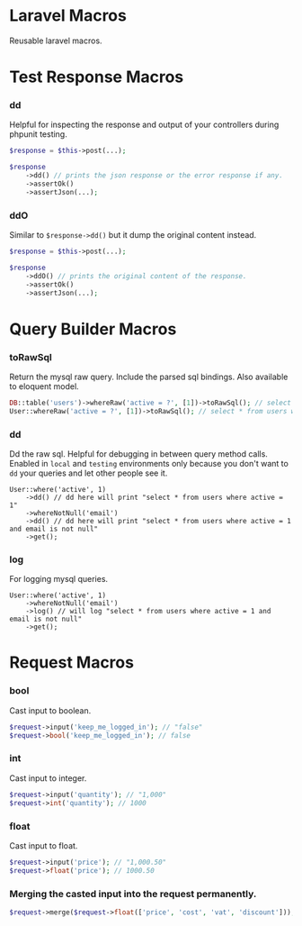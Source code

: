 # Laravel Macros

Reusable laravel macros.

# Test Response Macros

### dd

Helpful for inspecting the response and output of your controllers during phpunit testing.

```php
$response = $this->post(...);

$response
    ->dd() // prints the json response or the error response if any.
    ->assertOk()
    ->assertJson(...);
```

### ddO

Similar to `$response->dd()` but it dump the original content instead.

```php
$response = $this->post(...);

$response
    ->ddO() // prints the original content of the response.
    ->assertOk()
    ->assertJson(...);
```


# Query Builder Macros


### toRawSql

Return the mysql raw query. Include the parsed sql bindings. Also available to eloquent model.

```php
DB::table('users')->whereRaw('active = ?', [1])->toRawSql(); // select * from users where active = 1
User::whereRaw('active = ?', [1])->toRawSql(); // select * from users where active = 1
```

### dd

Dd the raw sql. Helpful for debugging in between query method calls.
Enabled in `local` and `testing` environments only because you don't want to `dd` your queries and let other people see it.

```
User::where('active', 1)
    ->dd() // dd here will print "select * from users where active = 1"
    ->whereNotNull('email')
    ->dd() // dd here will print "select * from users where active = 1 and email is not null"
    ->get();
```

### log

For logging mysql queries.

```
User::where('active', 1)
    ->whereNotNull('email')
    ->log() // will log "select * from users where active = 1 and email is not null"
    ->get();
```

# Request Macros

### bool

Cast input to boolean.

```php
$request->input('keep_me_logged_in'); // "false"
$request->bool('keep_me_logged_in'); // false
```

### int

Cast input to integer.

```php
$request->input('quantity'); // "1,000"
$request->int('quantity'); // 1000
```

### float

Cast input to float.

```php
$request->input('price'); // "1,000.50"
$request->float('price'); // 1000.50
```

### Merging the casted input into the request permanently.

```php
$request->merge($request->float(['price', 'cost', 'vat', 'discount']));
```
